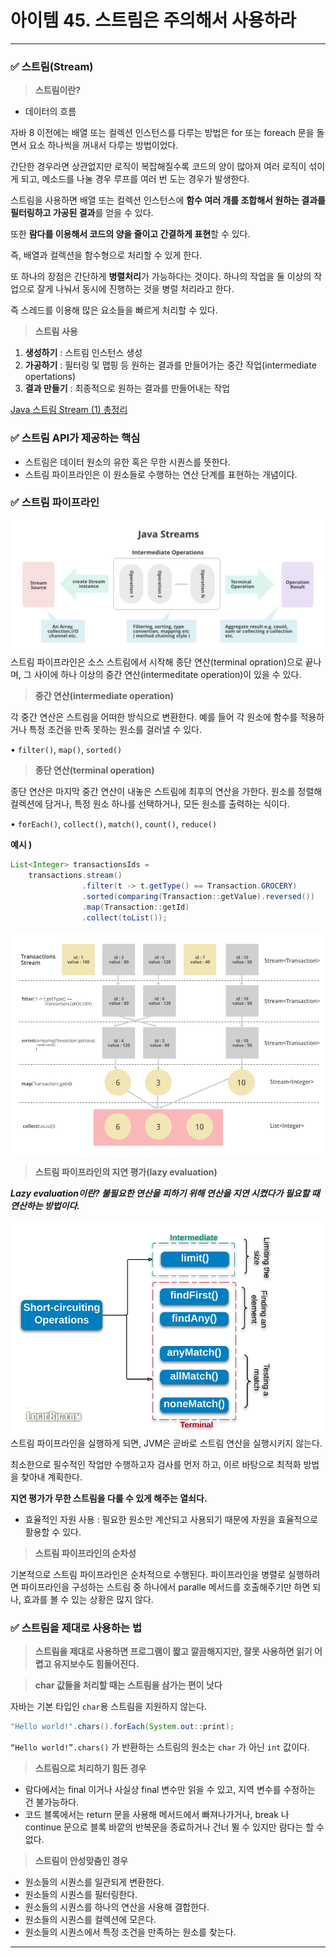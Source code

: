 # 아이템 45. 스트림은 주의해서 사용하라

---

### ✅ 스트림(Stream)

> **스트림이란?**
>
- 데이터의 흐름

자바 8 이전에는 배열 또는 컬렉션 인스턴스를 다루는 방법은 for 또는 foreach 문을 돌면서 요소 하나씩을 꺼내서 다루는 방법이었다.

간단한 경우라면 상관없지만 로직이 복잡해질수록 코드의 양이 많아져 여러 로직이 섞이게 되고, 메소드를 나눌 경우 루프를 여러 번 도는 경우가 발생한다.

스트림을 사용하면 배열 또는 컬렉션 인스턴스에 **함수 여러 개를 조합해서 원하는 결과를 필터링하고 가공된 결과**를 얻을 수 있다.

또한 **람다를 이용해서 코드의 양을 줄이고 간결하게 표현**할 수 있다.

즉, 배열과 컬렉션을 함수형으로 처리할 수 있게 한다.

또 하나의 장점은 간단하게 **병렬처리**가 가능하다는 것이다. 하나의 작업을 둘 이상의 작업으로 잘게 나눠서 동시에 진행하는 것을 병럴 처리라고 한다.

즉 스레드를 이용해 많은 요소들을 빠르게 처리할 수 있다.

> **스트림 사용**
>
1. **생성하기** : 스트림 인스턴스 생성
2. **가공하기** : 필터링 및 맵핑 등 원하는 결과를 만들어가는 중간 작업(intermediate opertations)
3. **결과 만들기** : 최종적으로 원하는 결과를 만들어내는 작업

[Java 스트림 Stream (1) 총정리](https://futurecreator.github.io/2018/08/26/java-8-streams/#google_vignette)

### ✅ 스트림 API가 제공하는 핵심

- 스트림은 데이터 원소의 유한 혹은 무한 시퀀스를 뜻한다.
- 스트림 파이프라인은 이 원소들로 수행하는 연산 단계를 표현하는 개념이다.

### ✅ 스트림 파이프라인

![img.png](img.png)
스트림 파이프라인은 소스 스트림에서 시작해 종단 연산(terminal opration)으로 끝나며, 그 사이에 하나 이상의 중간 연산(intermeditate operation)이 있을 수 있다.

> **중간 연산(intermediate operation)**
>

각 중간 연산은 스트림을 어떠한 방식으로 변환한다. 예를 들어 각 원소에 함수를 적용하거나 특정 조건을 만족 못하는 원소를 걸러낼 수 있다.

• `filter()`, `map()`, `sorted()`

> **종단 연산(terminal operation)**
>

종단 연산은 마지막 중간 연산이 내놓은 스트림에 최후의 연산을 가한다. 원소를 정렬해 컬렉션에 담거나, 특정 원소 하나를 선택하거나, 모든 원소를 출력하는 식이다.

• `forEach()`, `collect()`, `match()`, `count()`, `reduce()`

**예시 )**

```java
List<Integer> transactionsIds = 
    transactions.stream()
                .filter(t -> t.getType() == Transaction.GROCERY)
                .sorted(comparing(Transaction::getValue).reversed())
                .map(Transaction::getId)
                .collect(toList());
```
![img_1.png](img_1.png)

> **스트림 파이프라인의 지연 평가(lazy evaluation)**


***Lazy evaluation이란? 불필요한 연산을 피하기 위해 연산을 지연 시켰다가 필요할 때 연산하는 방법이다.***

![img_2.png](img_2.png)
스트림 파이프라인을 실행하게 되면, JVM은 곧바로 스트림 연산을 실행시키지 않는다.

최소한으로 필수적인 작업만 수행하고자 검사를 먼저 하고, 이르 바탕으로 최적화 방법을 찾아내 계획한다.

**지연 평가가 무한 스트림을 다룰 수 있게 해주는 열쇠다.**

- 효율적인 자원 사용 : 필요한 원소만 계산되고 사용되기 때문에 자원을 효율적으로 활용할 수 있다.

> **스트림 파이프라인의 순차성**
>

기본적으로 스트림 파이프라인은 순차적으로 수행된다. 파이프라인을 병렬로 실행하려면 파이프라인을 구성하는 스트림 중 하나에서 paralle 메서드를 호출해주기만 하면 되나, 효과를 볼 수 있는 상황은 많지 않다.

### ✅ 스트림을 제대로 사용하는 법

> **스트림을 제대로 사용하면 프로그램이 짧고 깔끔해지지만, 잘못 사용하면 읽기 어렵고 유지보수도 힘들어진다.**
>

> **char 값들을 처리할 때는 스트림을 삼가는 편이 낫다**
>

자바는 기본 타입인 `char`용 스트림을 지원하지 않는다.

```java
"Hello world!".chars().forEach(System.out::print);
```

`“Hello world!”.chars()` 가 반환하는 스트림의 원소는 `char` 가 아닌 `int` 값이다.

> **스트림으로 처리하기 힘든 경우**
>
- 람다에서는 final 이거나 사실상 final 변수만 읽을 수 있고, 지역 변수를 수정하는 건 불가능하다.
- 코드 블록에서는 return 문을 사용해 메서드에서 빠져나가거나, break 나 continue 문으로 블록 바깥의 반복문을 종료하거나 건너 뛸 수 있지만 람다는 할 수 없다.

> **스트림이 안성맞춤인 경우**
>
- 원소들의 시퀀스를 일관되게 변환한다.
- 원소들의 시퀀스를 필터링한다.
- 원소들의 시퀀스를 하나의 연산을 사용해 결합한다.
- 원소들의 시퀀스를 컬렉션에 모은다.
- 원소들의 시퀀스에서 특정 조건을 만족하는 원소를 찾는다.

---

